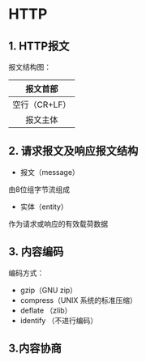 # HTTP

## 1. HTTP报文

报文结构图：

|   报文首部    |
| :-----------: |
| 空行（CR+LF） |
|   报文主体    |

## 2. 请求报文及响应报文结构



- 报文（message）

由8位组字节流组成

- 实体（entity）

作为请求或响应的有效载荷数据

## 3. 内容编码

编码方式：

- gzip（GNU zip）
- compress（UNIX 系统的标准压缩）
- deflate （zlib）
- identify （不进行编码）

## 3.内容协商


